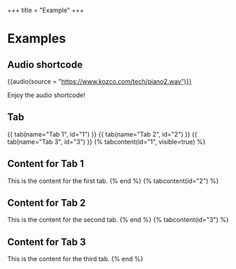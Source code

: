 +++
title = "Example"
+++
# Examples
## Audio shortcode
{{audio(source = "https://www.kozco.com/tech/piano2.wav")}}

Enjoy the audio shortcode!

## Tab
{{ tab(name="Tab 1", id="1") }}
{{ tab(name="Tab 2", id="2") }}
{{ tab(name="Tab 3", id="3") }}
{% tabcontent(id="1", visible=true) %}
## Content for Tab 1
This is the content for the first tab.
{% end %}
{% tabcontent(id="2") %}
## Content for Tab 2
This is the content for the second tab.
{% end %}
{% tabcontent(id="3") %}
## Content for Tab 3
This is the content for the third tab.
{% end %}